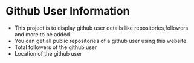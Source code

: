 # Github User Information
* This project is to display github user details like repositories,followers and more to be added
* You can get all public repositories of a github user using this website
* Total followers of the github user
* Location of the github user
